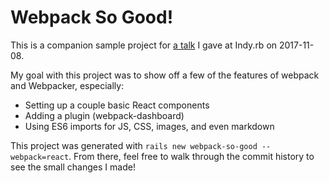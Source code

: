 # Webpack So Good!

This is a companion sample project for [a talk](https://docs.google.com/presentation/d/1faCqPeacpfO_RKOhEYIIgyhio1IjZ08toUDThqCDHOo/edit?usp=sharing) I gave at Indy.rb on 2017-11-08.

My goal with this project was to show off a few of the features of webpack and Webpacker, especially:

- Setting up a couple basic React components
- Adding a plugin (webpack-dashboard)
- Using ES6 imports for JS, CSS, images, and even markdown

This project was generated with `rails new webpack-so-good --webpack=react`. From there, feel free to walk through the commit history to see the small changes I made!
